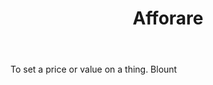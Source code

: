 ---
title: Afforare
permalink: "/definitions/afforare.html"
body: To set a price or value on a thing. Blount
published_at: '2018-07-07'
layout: post
---